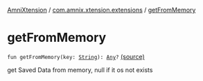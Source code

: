 [AmniXtension](../index.md) / [com.amnix.xtension.extensions](index.md) / [getFromMemory](./get-from-memory.md)

# getFromMemory

`fun getFromMemory(key: `[`String`](https://kotlinlang.org/api/latest/jvm/stdlib/kotlin/-string/index.html)`): `[`Any`](https://kotlinlang.org/api/latest/jvm/stdlib/kotlin/-any/index.html)`?` [(source)](https://github.com/AmniX/AmniXTension/tree/master/AmniXtension/src/main/java/com/amnix/xtension/extensions/GlobalExtensions.kt#L115)

get Saved Data from memory, null if it os not exists

